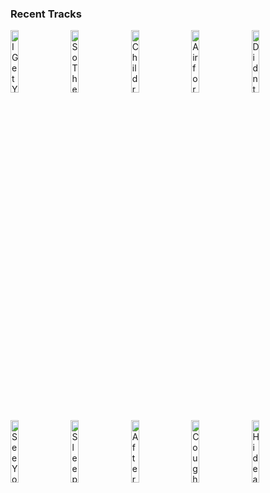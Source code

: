 ### Recent Tracks
[<img src='https://lastfm.freetls.fastly.net/i/u/300x300/d6fc27d4b0e907a812622c35162b0398.png' width='16%' height='16%' alt='I Get You'>](https://www.last.fm/music/kasbo/_/i%2bget%2byou)&nbsp;&nbsp;&nbsp;&nbsp;[<img src='https://lastfm.freetls.fastly.net/i/u/300x300/3b6d12054502dd188c45870e614bd79d.png' width='16%' height='16%' alt='So They Say'>](https://www.last.fm/music/hydelic/_/so%2bthey%2bsay)&nbsp;&nbsp;&nbsp;&nbsp;[<img src='https://lastfm.freetls.fastly.net/i/u/300x300/55be448b6052a4d01f3e6323510f6c44.png' width='16%' height='16%' alt='Children of the Sky'>](https://www.last.fm/music/nanobii/_/children%2bof%2bthe%2bsky)&nbsp;&nbsp;&nbsp;&nbsp;[<img src='https://lastfm.freetls.fastly.net/i/u/300x300/5e97189ef4e92081b802ae78b9488c2b.png' width='16%' height='16%' alt='Air for Free'>](https://www.last.fm/music/relient%2bk/_/air%2bfor%2bfree)&nbsp;&nbsp;&nbsp;&nbsp;[<img src='https://lastfm.freetls.fastly.net/i/u/300x300/5f29f3298d68ef008339d0d4cd5d7a65.png' width='16%' height='16%' alt='Didnt See It Coming'>](https://www.last.fm/music/my%2bbrothers%2band%2bi/_/didn%2527t%2bsee%2bit%2bcoming)&nbsp;&nbsp;&nbsp;&nbsp;<br>[<img src='https://lastfm.freetls.fastly.net/i/u/300x300/586ae9fbfc287094b7c7ff80487c5860.png' width='16%' height='16%' alt='See You On The Other Side'>](https://www.last.fm/music/audien/_/see%2byou%2bon%2bthe%2bother%2bside)&nbsp;&nbsp;&nbsp;&nbsp;[<img src='https://lastfm.freetls.fastly.net/i/u/300x300/fbc0a64156ee81d869d4773f0e74b427.png' width='16%' height='16%' alt='Sleepwalkers'>](https://www.last.fm/music/far%2bplaces/_/sleepwalkers)&nbsp;&nbsp;&nbsp;&nbsp;[<img src='https://lastfm.freetls.fastly.net/i/u/300x300/576eec10a454a33150dc726dddffff8d.png' width='16%' height='16%' alt='Afterburner'>](https://www.last.fm/music/essenger/_/afterburner)&nbsp;&nbsp;&nbsp;&nbsp;[<img src='https://lastfm.freetls.fastly.net/i/u/300x300/8384e65884c84d9ab6b6ee8d6fbe54f8.png' width='16%' height='16%' alt='Cough Syrup'>](https://www.last.fm/music/young%2bthe%2bgiant/_/cough%2bsyrup)&nbsp;&nbsp;&nbsp;&nbsp;[<img src='https://lastfm.freetls.fastly.net/i/u/300x300/a050febb402531d4c4b9a9df111ebd30.png' width='16%' height='16%' alt='Hideaway'>](https://www.last.fm/music/kwassa/_/hideaway)&nbsp;&nbsp;&nbsp;&nbsp;<br>